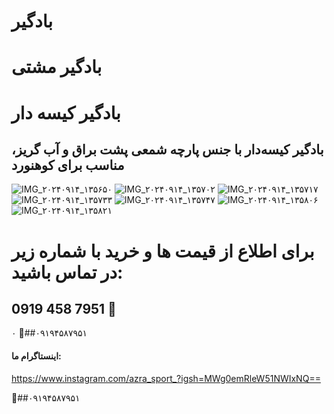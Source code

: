 # بادگیر
# بادگیر مشتی
# بادگیر کیسه دار
## بادگیر کیسه‌دار با جنس پارچه شمعی پشت براق و آب گریز، مناسب برای کوهنورد
![IMG_۲۰۲۴۰۹۱۴_۱۳۵۶۵۰](https://github.com/user-attachments/assets/f661805c-c108-444c-b88d-a9603f4968e0)
![IMG_۲۰۲۴۰۹۱۴_۱۳۵۷۰۲](https://github.com/user-attachments/assets/2ddfd4ec-8394-4ced-ac49-475db184aea4)
![IMG_۲۰۲۴۰۹۱۴_۱۳۵۷۱۷](https://github.com/user-attachments/assets/3e7a0181-1338-480b-96e6-22c30f63c9af)
![IMG_۲۰۲۴۰۹۱۴_۱۳۵۷۳۳](https://github.com/user-attachments/assets/8eeab672-e99f-4b47-9bf0-f27fc47db4be)
![IMG_۲۰۲۴۰۹۱۴_۱۳۵۷۴۷](https://github.com/user-attachments/assets/cc9b70b7-4d63-4af6-aa6f-03bbf2a923ec)
![IMG_۲۰۲۴۰۹۱۴_۱۳۵۸۰۶](https://github.com/user-attachments/assets/3a8c0891-a9ab-429f-a4c3-14c2b3afbaf5)
![IMG_۲۰۲۴۰۹۱۴_۱۳۵۸۲۱](https://github.com/user-attachments/assets/c9685da3-aa4d-4808-926c-f9e1bc0bb97a)


# برای اطلاع از قیمت ها و خرید با شماره زیر در تماس باشید: 
## ‪0919 458 7951‬‏ 📣
۰
📣##۰۹۱۹۴۵۸۷۹۵۱
#### اینستاگرام ما:
https://www.instagram.com/azra_sport_?igsh=MWg0emRleW51NWIxNQ==

📣##۰۹۱۹۴۵۸۷۹۵۱
